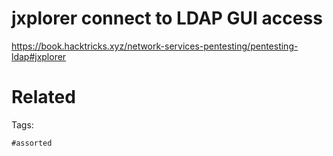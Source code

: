 # jxplorer connect to LDAP GUI access
https://book.hacktricks.xyz/network-services-pentesting/pentesting-ldap#jxplorer

# Related


Tags:

    #assorted
